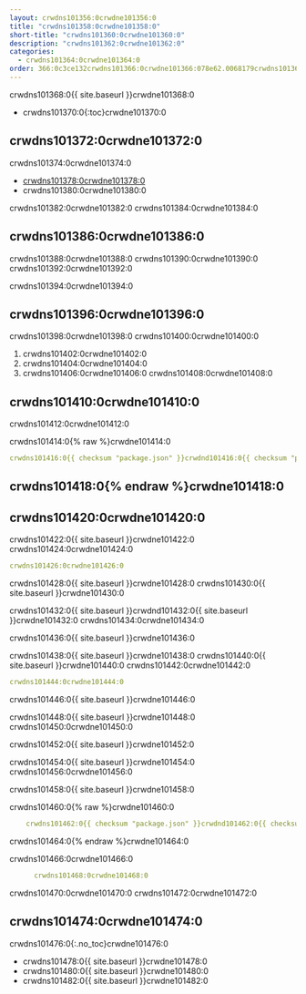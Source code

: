 ```yaml
---
layout: crwdns101356:0crwdne101356:0
title: "crwdns101358:0crwdne101358:0"
short-title: "crwdns101360:0crwdne101360:0"
description: "crwdns101362:0crwdne101362:0"
categories:
  - crwdns101364:0crwdne101364:0
order: 366:0c3ce132crwdns101366:0crwdne101366:078e62.0068179crwdns101366:0crwdne101366:0crwdns101366:0crwdne101366:0
---
```

crwdns101368:0{{ site.baseurl }}crwdne101368:0

- crwdns101370:0{:toc}crwdne101370:0

## crwdns101372:0crwdne101372:0

crwdns101374:0crwdne101374:0

- <a href="crwdns101376:0crwdne101376:0" target="_blank">crwdns101378:0crwdne101378:0</a>
- crwdns101380:0crwdne101380:0

crwdns101382:0crwdne101382:0 crwdns101384:0crwdne101384:0

## crwdns101386:0crwdne101386:0

crwdns101388:0crwdne101388:0 crwdns101390:0crwdne101390:0 crwdns101392:0crwdne101392:0

crwdns101394:0crwdne101394:0

## crwdns101396:0crwdne101396:0

crwdns101398:0crwdne101398:0 crwdns101400:0crwdne101400:0

1. crwdns101402:0crwdne101402:0
2. crwdns101404:0crwdne101404:0
3. crwdns101406:0crwdne101406:0 crwdns101408:0crwdne101408:0

## crwdns101410:0crwdne101410:0

crwdns101412:0crwdne101412:0

crwdns101414:0{% raw %}crwdne101414:0

```yaml
crwdns101416:0{{ checksum "package.json" }}crwdnd101416:0{{ checksum "package.json" }}crwdne101416:0
```

## crwdns101418:0{% endraw %}crwdne101418:0

## crwdns101420:0crwdne101420:0

crwdns101422:0{{ site.baseurl }}crwdne101422:0 crwdns101424:0crwdne101424:0

```yaml
crwdns101426:0crwdne101426:0
```

crwdns101428:0{{ site.baseurl }}crwdne101428:0 crwdns101430:0{{ site.baseurl }}crwdne101430:0

crwdns101432:0{{ site.baseurl }}crwdnd101432:0{{ site.baseurl }}crwdne101432:0 crwdns101434:0crwdne101434:0

crwdns101436:0{{ site.baseurl }}crwdne101436:0

crwdns101438:0{{ site.baseurl }}crwdne101438:0 crwdns101440:0{{ site.baseurl }}crwdne101440:0 crwdns101442:0crwdne101442:0

```yaml
crwdns101444:0crwdne101444:0
```

crwdns101446:0{{ site.baseurl }}crwdne101446:0

crwdns101448:0{{ site.baseurl }}crwdne101448:0 crwdns101450:0crwdne101450:0

crwdns101452:0{{ site.baseurl }}crwdne101452:0

crwdns101454:0{{ site.baseurl }}crwdne101454:0 crwdns101456:0crwdne101456:0

crwdns101458:0{{ site.baseurl }}crwdne101458:0

crwdns101460:0{% raw %}crwdne101460:0

```yaml
    crwdns101462:0{{ checksum "package.json" }}crwdnd101462:0{{ checksum "package.json" }}crwdne101462:0
```

crwdns101464:0{% endraw %}crwdne101464:0

crwdns101466:0crwdne101466:0

```yaml
      crwdns101468:0crwdne101468:0
```

crwdns101470:0crwdne101470:0 crwdns101472:0crwdne101472:0

## crwdns101474:0crwdne101474:0

crwdns101476:0{:.no_toc}crwdne101476:0

- crwdns101478:0{{ site.baseurl }}crwdne101478:0
- crwdns101480:0{{ site.baseurl }}crwdne101480:0
- crwdns101482:0{{ site.baseurl }}crwdne101482:0